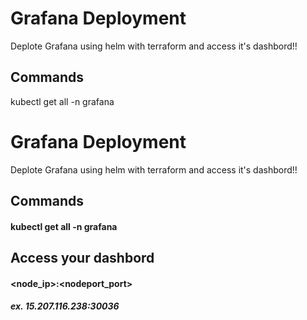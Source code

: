 
# Grafana Deployment

Deplote Grafana using helm with terraform and access it's dashbord!!

## Commands
kubectl get all -n grafana





# Grafana Deployment

Deplote Grafana using helm with terraform and access it's dashbord!!

## Commands
#### kubectl get all -n grafana

## Access your dashbord
#### <node_ip>:<nodeport_port>
##### ex. 15.207.116.238:30036


